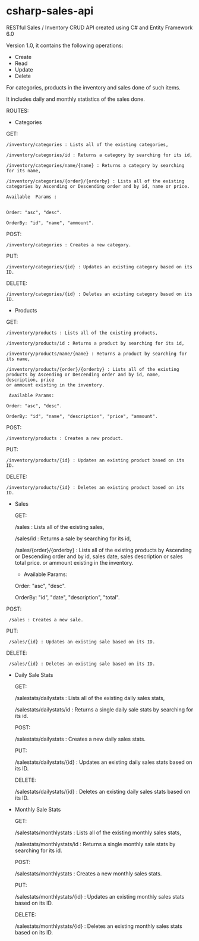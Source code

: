 # csharp-sales-api

RESTful Sales / Inventory CRUD API created using C# and Entity Framework 6.0

Version 1.0, it contains the following operations:

-   Create
-   Read
-   Update 
-   Delete

For categories, products in the inventory and sales done of such items.

It includes daily and monthly statistics of the sales done.

ROUTES:

-   Categories

   GET:	
	
	/inventory/categories : Lists all of the existing categories,
	
	/inventory/categories/id : Returns a category by searching for its id,
	
	/inventory/categories/name/{name} : Returns a category by searching for its name,
	
	/inventory/categories/{order}/{orderby} : Lists all of the existing categories by Ascending or Descending order and by id, name or price.
	
	Available  Params :
 
	
	Order: "asc", "desc".
	
	OrderBy: "id", "name", "ammount".
	
   POST:	
	
	/inventory/categories : Creates a new category.
	
   PUT:
	
	/inventory/categories/{id} : Updates an existing category based on its ID.
	
   DELETE:
	
	/inventory/categories/{id} : Deletes an existing category based on its ID.

-   Products

   GET:	
	
	/inventory/products : Lists all of the existing products,
	
	/inventory/products/id : Returns a product by searching for its id,
	
	/inventory/products/name/{name} : Returns a product by searching for its name,
	
	/inventory/products/{order}/{orderby} : Lists all of the existing products by Ascending or Descending order and by id, name, description, price 
	or ammount existing in the inventory.
	
	 Available Params:
	
	Order: "asc", "desc".
	
	OrderBy: "id", "name", "description", "price", "ammount".
	
   POST:	
	
	/inventory/products : Creates a new product.
	
   PUT:
	
	/inventory/products/{id} : Updates an existing product based on its ID.
	
   DELETE:
	
	/inventory/products/{id} : Deletes an existing product based on its ID.

-   Sales

	GET:
	
	 /sales : Lists all of the existing sales,
	
	 /sales/id : Returns a sale by searching for its id,
	
	 /sales/{order}/{orderby} : Lists all of the existing products by Ascending or Descending order and by id, sales date, sales description or sales total price.
	 or ammount existing in the inventory.
	
	 -   Available Params:
	
	 Order: "asc", "desc".
	
	 OrderBy: "id", "date", "description", "total".
	
	
   POST:	
	
	 /sales : Creates a new sale.
	
   PUT:
	
	 /sales/{id} : Updates an existing sale based on its ID.
	
   DELETE:
	
	 /sales/{id} : Deletes an existing sale based on its ID.

-   Daily Sale Stats

    GET:	
	
	 /salestats/dailystats : Lists all of the existing daily sales stats,
	
	 /salestats/dailystats/id : Returns a single daily sale stats by searching for its id.
	
    POST:	
	
	 /salestats/dailystats : Creates a new daily sales stats.
	
    PUT:
	
	 /salestats/dailystats/{id} : Updates an existing daily sales stats based on its ID.
	
    DELETE:
	
	 /salestats/dailystats/{id} : Deletes an existing daily sales stats based on its ID.

-   Monthly Sale Stats

    GET:	
	
	 /salestats/monthlystats : Lists all of the existing monthly sales stats,
	
	 /salestats/monthlystats/id : Returns a single monthly sale stats by searching for its id.
	
    POST:	
	
	 /salestats/monthlystats : Creates a new monthly sales stats.
	
    PUT:
	
	 /salestats/monthlystats/{id} : Updates an existing monthly sales stats based on its ID.
	
    DELETE:
	
	 /salestats/monthlystats/{id} : Deletes an existing monthly sales stats based on its ID.

